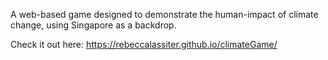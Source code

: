 A web-based game designed to demonstrate the human-impact of climate change, using Singapore as a backdrop. 

Check it out here: https://rebeccalassiter.github.io/climateGame/

